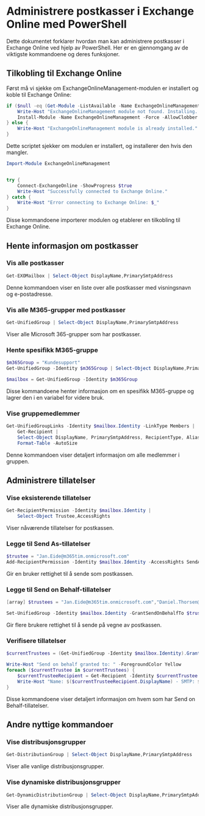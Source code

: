 # Administrere postkasser i Exchange Online med PowerShell

Dette dokumentet forklarer hvordan man kan administrere postkasser i Exchange Online ved hjelp av PowerShell. Her er en gjennomgang av de viktigste kommandoene og deres funksjoner.

## Tilkobling til Exchange Online

Først må vi sjekke om ExchangeOnlineManagement-modulen er installert og koble til Exchange Online:

```powershell
if ($null -eq (Get-Module -ListAvailable -Name ExchangeOnlineManagement)) {
    Write-Host "ExchangeOnlineManagement module not found. Installing..."
    Install-Module -Name ExchangeOnlineManagement -Force -AllowClobber
} else {
    Write-Host "ExchangeOnlineManagement module is already installed."
}
```

Dette scriptet sjekker om modulen er installert, og installerer den hvis den mangler.

```powershell
Import-Module ExchangeOnlineManagement


try {
    Connect-ExchangeOnline -ShowProgress $true
    Write-Host "Successfully connected to Exchange Online."
} catch {
    Write-Host "Error connecting to Exchange Online: $_"
}
```

Disse kommandoene importerer modulen og etablerer en tilkobling til Exchange Online.

## Hente informasjon om postkasser

### Vis alle postkasser
```powershell
Get-EXOMailbox | Select-Object DisplayName,PrimarySmtpAddress
```
Denne kommandoen viser en liste over alle postkasser med visningsnavn og e-postadresse.

### Vis alle M365-grupper med postkasser
```powershell
Get-UnifiedGroup | Select-Object DisplayName,PrimarySmtpAddress
```
Viser alle Microsoft 365-grupper som har postkasser.

### Hente spesifikk M365-gruppe
```powershell
$m365Group = "Kundesupport"
Get-UnifiedGroup -Identity $m365Group | Select-Object DisplayName,PrimarySmtpAddress
```

```powershell
$mailbox = Get-UnifiedGroup -Identity $m365Group
```
Disse kommandoene henter informasjon om en spesifikk M365-gruppe og lagrer den i en variabel for videre bruk.

### Vise gruppemedlemmer
```powershell
Get-UnifiedGroupLinks -Identity $mailbox.Identity -LinkType Members | 
    Get-Recipient | 
    Select-Object DisplayName, PrimarySmtpAddress, RecipientType, Alias, Name |
    Format-Table -AutoSize
```
Denne kommandoen viser detaljert informasjon om alle medlemmer i gruppen.

## Administrere tillatelser

### Vise eksisterende tillatelser
```powershell
Get-RecipientPermission -Identity $mailbox.Identity | 
    Select-Object Trustee,AccessRights
```
Viser nåværende tillatelser for postkassen.

### Legge til Send As-tillatelser
```powershell
$trustee = "Jan.Eide@m365tim.onmicrosoft.com"
Add-RecipientPermission -Identity $mailbox.Identity -AccessRights SendAs -Trustee $trustee -Confirm:$false
```
Gir en bruker rettighet til å sende som postkassen.

### Legge til Send on Behalf-tillatelser
```powershell
[array] $trustees = "Jan.Eide@m365tim.onmicrosoft.com","Daniel.Thorsen@m365tim.onmicrosoft.com"

Set-UnifiedGroup -Identity $mailbox.Identity -GrantSendOnBehalfTo $trustees
```
Gir flere brukere rettighet til å sende på vegne av postkassen.

### Verifisere tillatelser
```powershell
$currentTrustees = (Get-UnifiedGroup -Identity $mailbox.Identity).GrantSendOnBehalfTo

Write-Host "Send on behalf granted to: " -ForegroundColor Yellow
foreach ($currentTrustee in $currentTrustees) {
    $currentTrusteeRecipient = Get-Recipient -Identity $currentTrustee
    Write-Host "Name: $($currentTrusteeRecipient.DisplayName) - SMTP: $($currentTrusteeRecipient.PrimarySmtpAddress) - ID: $($currentTrusteeRecipient.Identity)" -ForegroundColor Green
}
```
Disse kommandoene viser detaljert informasjon om hvem som har Send on Behalf-tillatelser.

## Andre nyttige kommandoer

### Vise distribusjonsgrupper
```powershell
Get-DistributionGroup | Select-Object DisplayName,PrimarySmtpAddress
```
Viser alle vanlige distribusjonsgrupper.

### Vise dynamiske distribusjonsgrupper
```powershell
Get-DynamicDistributionGroup | Select-Object DisplayName,PrimarySmtpAddress
```
Viser alle dynamiske distribusjonsgrupper.
